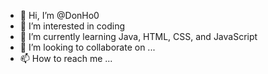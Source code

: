 - 👋 Hi, I’m @DonHo0
- 👀 I’m interested in coding 
- 🌱 I’m currently learning Java, HTML, CSS, and JavaScript
- 💞️ I’m looking to collaborate on ...
- 📫 How to reach me ...

<!---
DonHo0/DonHo0 is a ✨ special ✨ repository because its `README.md` (this file) appears on your GitHub profile.
You can click the Preview link to take a look at your changes.
--->
